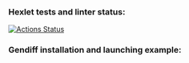 ### Hexlet tests and linter status:
[![Actions Status](https://github.com/Panasi/frontend-project-lvl2/workflows/hexlet-check/badge.svg)](https://github.com/Panasi/frontend-project-lvl2/actions)

### Gendiff installation and launching example:
